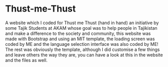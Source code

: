 # Thust-me-Thust
A website which I coded for Thust me Thust (hand in hand) an initiative by some Tajik Students at AKAM whose goal was to help people in Tajikistan and make a difference to the society and community, this website was made with Bootstrap and using an MIT template, the loading screen was coded by ME and the language selection interface was also coded by ME! The rest was obviously the template, although I did customise a few things and leave others the way they are, you can have a look at this in the website and the files as well.

